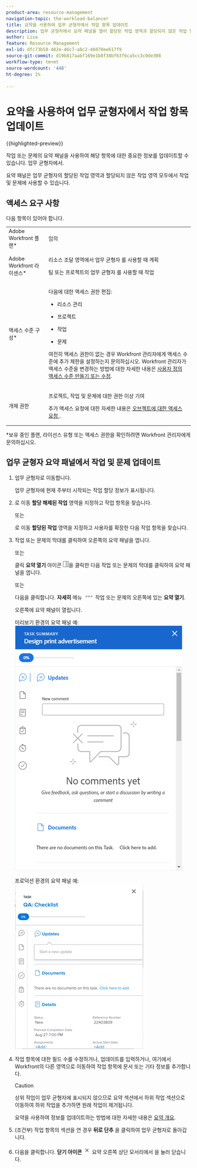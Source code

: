 ```yaml
---
product-area: resource-management
navigation-topic: the-workload-balancer
title: 요약을 사용하여 업무 균형자에서 작업 항목 업데이트
description: 업무 균형자에서 요약 패널을 열어 할당된 작업 영역과 할당되지 않은 작업 영역의 작업 항목을 업데이트할 수 있습니다.
author: Lisa
feature: Resource Management
exl-id: dfc73b58-482e-46c7-a8c2-46070ee617f9
source-git-commit: d19b817aabf169e1b8f38bf63f6ca5cc3c0de308
workflow-type: tm+mt
source-wordcount: '448'
ht-degree: 1%

---
```


# 요약을 사용하여 업무 균형자에서 작업 항목 업데이트

{{highlighted-preview}}

작업 또는 문제의 요약 패널을 사용하여 해당 항목에 대한 중요한 정보를 업데이트할 수 있습니다. 업무 균형자에서.

요약 패널은 업무 균형자의 할당된 작업 영역과 할당되지 않은 작업 영역 모두에서 작업 및 문제에 사용할 수 있습니다.

## 액세스 요구 사항

다음 항목이 있어야 합니다.

<table style="table-layout:auto"> 
 <col> 
 <col> 
 <tbody> 
  <tr> 
   <td role="rowheader">Adobe Workfront 플랜*</td> 
   <td> <p>임의 </p> </td> 
  </tr> 
  <tr> 
   <td role="rowheader">Adobe Workfront 라이센스*</td> 
   <td> <p>리소스 조달 영역에서 업무 균형자 를 사용할 때 계획</p>
   <p>팀 또는 프로젝트의 업무 균형자 를 사용할 때 작업</p> 
 </p> </td> 
  </tr> 
  <tr> 
   <td role="rowheader">액세스 수준 구성*</td> 
   <td> <p>다음에 대한 액세스 권한 편집:</p> 
    <ul> 
     <li> <p>리소스 관리</p> </li> 
     <li> <p>프로젝트</p> </li> 
     <li> <p>작업</p> </li> 
     <li> <p>문제</p> </li> 
    </ul> <p>여전히 액세스 권한이 없는 경우 Workfront 관리자에게 액세스 수준에 추가 제한을 설정하는지 문의하십시오. Workfront 관리자가 액세스 수준을 변경하는 방법에 대한 자세한 내용은 <a href="../../administration-and-setup/add-users/configure-and-grant-access/create-modify-access-levels.md" class="MCXref xref">사용자 정의 액세스 수준 만들기 또는 수정</a>.</p> </td> 
  </tr> 
  <tr> 
   <td role="rowheader">개체 권한</td> 
   <td> <p>프로젝트, 작업 및 문제에 대한 권한 이상 기여 </p> <p>추가 액세스 요청에 대한 자세한 내용은 <a href="../../workfront-basics/grant-and-request-access-to-objects/request-access.md" class="MCXref xref">오브젝트에 대한 액세스 요청 </a>.</p> </td> 
  </tr> 
 </tbody> 
</table>

&#42;보유 중인 플랜, 라이선스 유형 또는 액세스 권한을 확인하려면 Workfront 관리자에게 문의하십시오.

## 업무 균형자 요약 패널에서 작업 및 문제 업데이트

1. 업무 균형자로 이동합니다.

   업무 균형자에 현재 주부터 시작되는 작업 할당 정보가 표시됩니다.

1. 로 이동 **할당 해제된 작업** 영역을 지정하고 작업 항목을 찾습니다.

   또는

   로 이동 **할당된 작업** 영역을 지정하고 사용자를 확장한 다음 작업 항목을 찾습니다.

1. 작업 또는 문제의 막대를 클릭하여 오른쪽의 요약 패널을 엽니다.

   또는

   클릭 **요약 열기** 아이콘 ![](assets/summary-panel-icon.png)을 클릭한 다음 작업 또는 문제의 막대를 클릭하여 요약 패널을 엽니다.

   또는

   다음을 클릭합니다. **자세히** 메뉴 ![](assets/more-icon.png) 작업 또는 문제의 오른쪽에 있는 **요약 열기**.

   오른쪽에 요약 패널이 열립니다.

   <div class="preview">

   미리보기 환경의 요약 패널 예:
   ![요약 패널](assets/summary-panel-task-wb-new-comments.png)

   </div>

   프로덕션 환경의 요약 패널 예:
   ![요약 패널](assets/summary-panel-for-task-in-workload-balancer-350x449.png)

1. 작업 항목에 대한 필드 수를 수정하거나, 업데이트를 입력하거나, 여기에서 Workfront의 다른 영역으로 이동하여 작업 항목에 문서 또는 기타 정보를 추가합니다.

   >[!CAUTION]
   >
   >상위 작업이 업무 균형자에 표시되지 않으므로 요약 섹션에서 하위 작업 섹션으로 이동하여 하위 작업을 추가하면 원래 작업이 제거됩니다.

   요약을 사용하여 정보를 업데이트하는 방법에 대한 자세한 내용은 [요약 개요](../../workfront-basics/the-new-workfront-experience/summary-overview.md).

1. (조건부) 작업 항목의 섹션을 연 경우 **뒤로 단추** 을 클릭하여 업무 균형자로 돌아갑니다.
1. 다음을 클릭합니다. **닫기 아이콘** ![](assets/close-icon.png) 요약 오른쪽 상단 모서리에서 을 눌러 닫습니다.
